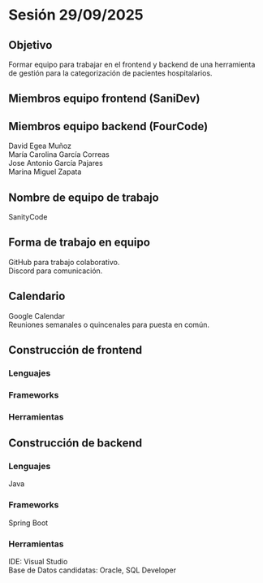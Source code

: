 # Sesión 29/09/2025

## Objetivo
Formar equipo para trabajar en el frontend y backend de una herramienta de gestión para la categorización de pacientes hospitalarios.

## Miembros equipo frontend (SaniDev)


## Miembros equipo backend (FourCode)
David Egea Muñoz  
María Carolina García Correas  
Jose Antonio García Pajares  
Marina Miguel Zapata  

## Nombre de equipo de trabajo
SanityCode

## Forma de trabajo en equipo
GitHub para trabajo colaborativo.  
Discord para comunicación.

## Calendario
Google Calendar
<br>Reuniones semanales o quincenales para puesta en común.

## Construcción de frontend
### Lenguajes


### Frameworks


### Herramientas


## Construcción de backend
### Lenguajes
Java

### Frameworks
Spring Boot

### Herramientas
IDE: Visual Studio  
Base de Datos candidatas: Oracle, SQL Developer

